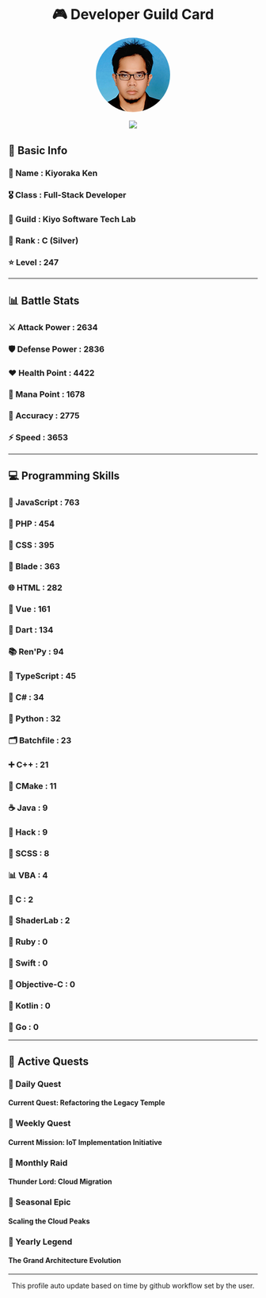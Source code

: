 <div align="center">

# 🎮 Developer Guild Card

<!-- Replace with your profile image -->
<img src="./assets/profile.png" width="150" height="150" style="border-radius: 50%"/>

![](https://komarev.com/ghpvc/?username=Kiyoraka&style=flat)
</div>

##  📌 Basic Info
### 👤 Name : Kiyoraka Ken
### 🎖️ Class : Full-Stack Developer
### 🎪 Guild : Kiyo Software Tech Lab 
### 🥈 Rank : C (Silver)
### ⭐ Level : 247

---
## 📊 Battle Stats

### ⚔️ Attack Power  : 2634 
### 🛡️ Defense Power : 2836 
### ❤️ Health Point  : 4422 
### 🔮 Mana Point    : 1678 
### 🎯 Accuracy      : 2775 
### ⚡ Speed         : 3653

---
## 💻 Programming Skills

### 📜 JavaScript : 763
### 🐘 PHP : 454
### 🎨 CSS : 395
### 🧷 Blade : 363
### 🌐 HTML : 282
### 💚 Vue : 161
### 🎯 Dart : 134
### 📚 Ren'Py : 94
### 🔷 TypeScript : 45
### 🎯 C# : 34
### 🐍 Python : 32
### 🗂️ Batchfile : 23
### ➕ C++ : 21
### 🧱 CMake : 11
### ☕ Java : 9
### 🧬 Hack : 9
### 🎨 SCSS : 8
### 📊 VBA : 4
### 🎯 C : 2
### 📄 ShaderLab : 2
### 💎 Ruby : 0
### 📱 Swift : 0
### 🍎 Objective-C : 0
### 🔰 Kotlin : 0
### 🐹 Go : 0

---
## 📜 Active Quests

### 🌅 Daily Quest

#### Current Quest: Refactoring the Legacy Temple

### 📅 Weekly Quest
#### Current Mission: IoT Implementation Initiative

### 🌙 Monthly Raid
#### Thunder Lord: Cloud Migration

### 🌠 Seasonal Epic
#### Scaling the Cloud Peaks

### 👑 Yearly Legend
#### The Grand Architecture Evolution

---
<div align="center">
  This profile auto update based on time by github workflow set by the user.
</div>